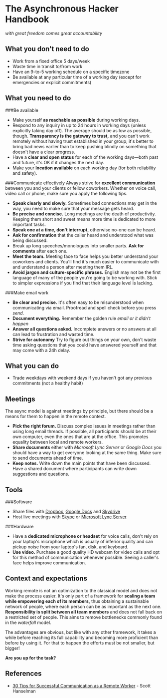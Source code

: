 # The Asynchronous Hacker Handbook
_with great freedom comes great accountability_

## What you don't need to do
* Work from a fixed office 5 days/week
* Waste time in transit to/from work
* Have an 9-to-5 working schedule on a specific timezone
* Be available at any particular time of a working day (except for emergencies or explicit commitments) 


## What you need to do
###Be available
* Make yourself __as reachable as possible__ during working days.
* Respond to any inquiry in up to 24 hours in working days (unless explicitly taking day off). The average should be as low as possible, though. **Transparency is the gateway to trust,** and you can't work remotely without having trust established in your group; it's better to bring bad news earlier than to keep pushing blindly on something that doesn't have a clear progress.
* Have a __clear and open status__ for each of the working days—both past and future, it's OK if it changes the next day.
* Make your __location available__ on each working day (for both reliability and safety).

###Communicate effectively
Always strive for __excellent communication__ between you and your clients or fellow coworkers. Whether on voice call, video call or phone, make sure you apply the following tips.

* __Speak clearly and slowly.__ Sometimes bad connections may get in the way, you need to make sure that your message gets heard.
* __Be precise and concise.__ Long meetings are the death of productivity. Keeping them short and sweet means more time is dedicated to more important tasks.
* __Speak one at a time, don't interrupt,__ otherwise no-one can be heard.
* __Ask for confirmation__ that the caller heard and understood what was being discussed.
* Break up long speeches/monologues into smaller parts. __Ask for comments__ after each one.
* __Meet the team.__ Meeting face to face helps you better understand your coworkers and clients. You'll find it's much easier to communicate with and understand a person after meeting them IRL.
* __Avoid jargon and culture-specific phrases.__ English may not be the first language of many of the people you're going to be working with. Stick to simpler expressions if you find that their language level is lacking.

###Make email work
* __Be clear and precise.__ It's often easy to be misunderstood when communicating via email. Proofread and spell check before you press _send_.
* __Document everything.__ Remember the golden rule _email or it didn't happen_
* __Answer all questions asked.__ Incomplete answers or no answers at all can lead to frustration and wasted time.
* __Strive for autonomy__ Try to figure out things on your own, don't waste time asking questions that you could have answered yourself and that may come with a 24h delay.

## What you can do
* Trade weekdays with weekend days if you haven't got any previous commitments (not a healthy habit)

## Meetings
The async model is against meetings by principle, but there should be a means for them to happen in the remote context.

* __Pick the right forum.__ Discuss complex issues in meetings rather than using long email threads. If possible, all participants should be at their own computer, even the ones that are at the office. This promotes equality between local and remote workers.
* __Share documents__ either with _Microsoft Lync Server_ or _Google Docs_ you should have a way to get everyone looking at the same thing. Make sure to send documents ahead of time.
* __Keep notes.__  Write down the main points that have been discussed. Have a shared document where participants can write down suggestions and questions.

## Tools
###Software
* Share files with [Dropbox](https://www.dropbox.com/), [Google Docs](https://docs.google.com/) and [Skydrive](https://skydrive.live.com/‎)
* Host live meetings with [Skype](http://www.skype.com/en/) or [Microsoft Lync Server](http://lync.microsoft.com/)

###Hardware
* Have a __dedicated microphone or headset__ for voice calls, don't rely on your laptop's microphone which is usually of inferior quality and can pickup noise from your laptop's fan, disk, and keyboard.
* __Use video.__ Purchase a good quality HD webcam for video calls and opt for this method of communication whenever possible. Seeing a caller's face helps improve communication.

## Context and expectations
Working remote is not an optimization to the classical model and does not make the process easier. It's only part of a framework for __scaling a team while empowering each of its members,__ thus obtaining a sustainable network of people, where each person can be as important as the next one. __Responsibility is split between all team members__ and does not fall back on a restricted set of people. This aims to remove bottlenecks commonly found in the _waterfall_ model.

The advantages are obvious, but like with any other framework, it takes a while before reaching its full capability and becoming more proficient than before by using it. For that to happen the efforts must be not smaller, but bigger!

__Are you up for the task?__


## References

* [30 Tips for Successful Communication as a Remote Worker](http://www.hanselman.com/blog/30TipsForSuccessfulCommunicationAsARemoteWorker.aspx) - Scott Hanselman
